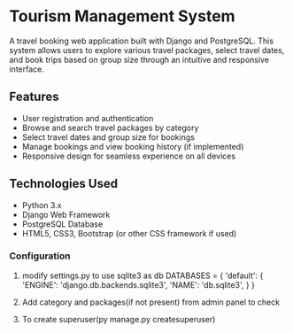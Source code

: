 # Tourism Management System

A travel booking web application built with Django and PostgreSQL. This system allows users to explore various travel packages, select travel dates, and book trips based on group size through an intuitive and responsive interface.

## Features

- User registration and authentication  
- Browse and search travel packages by category  
- Select travel dates and group size for bookings  
- Manage bookings and view booking history (if implemented)  
- Responsive design for seamless experience on all devices  

## Technologies Used

- Python 3.x  
- Django Web Framework  
- PostgreSQL Database  
- HTML5, CSS3, Bootstrap (or other CSS framework if used)  

### Configuration
1) modify settings.py to use sqlite3 as db
 DATABASES = {
     'default': {
         'ENGINE': 'django.db.backends.sqlite3',
         'NAME': 'db.sqlite3',
     }
 }

2) Add category and packages(if not present) from admin panel to check
   
3) To create superuser(py manage.py createsuperuser)
